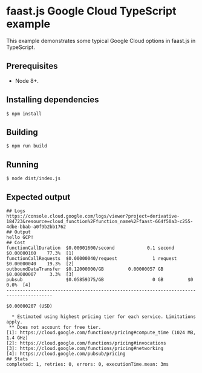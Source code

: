# faast.js Google Cloud TypeScript example

This example demonstrates some typical Google Cloud options in faast.js in TypeScript.

## Prerequisites

-   Node 8+.

## Installing dependencies

```shell
$ npm install
```

## Building

```shell
$ npm run build
```

## Running

```shell
$ node dist/index.js
```

## Expected output

```text
## Logs
https://console.cloud.google.com/logs/viewer?project=derivative-184723&resource=cloud_function%2Ffunction_name%2Ffaast-664f50a3-c255-4dbe-bbab-a0f9b2bb1762
## Output
hello GCP!
## Cost
functionCallDuration  $0.00001600/second            0.1 second     $0.00000160    77.3%  [1]
functionCallRequests  $0.00000040/request             1 request    $0.00000040    19.3%  [2]
outboundDataTransfer  $0.12000000/GB         0.00000057 GB         $0.00000007     3.3%  [3]
pubsub                $0.05859375/GB                  0 GB         $0              0.0%  [4]
---------------------------------------------------------------------------------------
                                                                   $0.00000207 (USD)

  * Estimated using highest pricing tier for each service. Limitations apply.
 ** Does not account for free tier.
[1]: https://cloud.google.com/functions/pricing#compute_time (1024 MB, 1.4 GHz)
[2]: https://cloud.google.com/functions/pricing#invocations
[3]: https://cloud.google.com/functions/pricing#networking
[4]: https://cloud.google.com/pubsub/pricing
## Stats
completed: 1, retries: 0, errors: 0, executionTime.mean: 3ms
```
